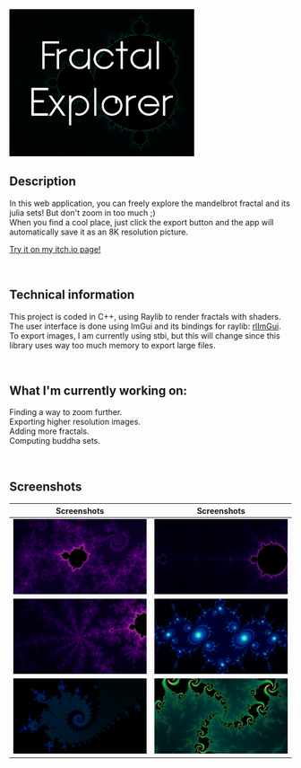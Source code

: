 <img src="FractalExplorer/Screenshots/coverImage.png" alt="coverImage" width="330"/>

## Description

In this web application, you can freely explore the mandelbrot fractal and its julia sets! But don't zoom in too much ;) <br>
When you find a cool place, just click the export button and the app will automatically save it as an 8K resolution picture.

<a href="https://vynokris.itch.io/fractal-explorer" target="_blank">Try it on my itch.io page!</a>

<br>

## Technical information

This project is coded in C++, using Raylib to render fractals with shaders. <br>
The user interface is done using ImGui and its bindings for raylib: <a href="https://github.com/JeffM2501/raylibExtras/tree/index/rlImGui" target="_blank">rlImGui</a>. <br>
To export images, I am currently using stbi, but this will change since this library uses way too much memory to export large files.

<br>

## What I'm currently working on:

Finding a way to zoom further. <br>
Exporting higher resolution images. <br>
Adding more fractals. <br>
Computing buddha sets.

<br>

## Screenshots

| Screenshots | Screenshots |
|     :---:   |     :---:   |
| <img src="FractalExplorer/Screenshots/fractal0.png" alt="fractal0" width="320"/> | <img src="FractalExplorer/Screenshots/fractal1.png" alt="fractal1" width="320"/> |
| <img src="FractalExplorer/Screenshots/fractal2.png" alt="fractal2" width="320"/> | <img src="FractalExplorer/Screenshots/fractal3.png" alt="fractal3" width="320"/> |
| <img src="FractalExplorer/Screenshots/fractal4.png" alt="fractal4" width="320"/> | <img src="FractalExplorer/Screenshots/fractal5.png" alt="fractal5" width="320"/> |


